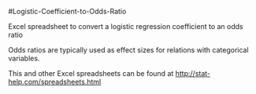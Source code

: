 #Logistic-Coefficient-to-Odds-Ratio

Excel spreadsheet to convert a logistic regression coefficient to an odds ratio

Odds ratios are typically used as effect sizes for relations with categorical variables.

This and other Excel spreadsheets can be found at http://stat-help.com/spreadsheets.html
